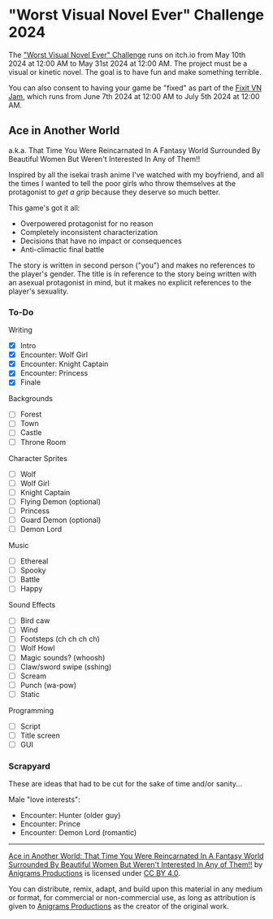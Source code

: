 # "Worst Visual Novel Ever" Challenge 2024

The ["Worst Visual Novel Ever" Challenge](https://itch.io/jam/worstvn2024) runs on itch.io from May 10th 2024 at 12:00 AM to May 31st 2024 at 12:00 AM. The project must be a visual or kinetic novel. The goal is to have fun and make something terrible.

You can also consent to having your game be "fixed" as part of the [Fixit VN Jam](https://itch.io/jam/fixitvn), which runs from June 7th 2024 at 12:00 AM to July 5th 2024 at 12:00 AM.

## Ace in Another World
a.k.a. That Time You Were Reincarnated In A Fantasy World Surrounded By Beautiful Women But Weren't Interested In Any of Them!!

Inspired by all the isekai trash anime I've watched with my boyfriend, and all the times I wanted to tell the poor girls who throw themselves at the protagonist to _get a grip_ because they deserve so much better.

This game's got it all:
* Overpowered protagonist for no reason
* Completely inconsistent characterization
* Decisions that have no impact or consequences
* Anti-climactic final battle

The story is written in second person ("you") and makes no references to the player's gender. The title is in reference to the story being written with an asexual protagonist in mind, but it makes no explicit references to the player's sexuality.

### To-Do

Writing
- [x] Intro
- [x] Encounter: Wolf Girl
- [x] Encounter: Knight Captain
- [x] Encounter: Princess
- [x] Finale

Backgrounds
- [ ] Forest
- [ ] Town
- [ ] Castle
- [ ] Throne Room

Character Sprites
- [ ] Wolf
- [ ] Wolf Girl
- [ ] Knight Captain
- [ ] Flying Demon (optional)
- [ ] Princess
- [ ] Guard Demon (optional)
- [ ] Demon Lord

Music
- [ ] Ethereal
- [ ] Spooky
- [ ] Battle
- [ ] Happy

Sound Effects
- [ ] Bird caw
- [ ] Wind
- [ ] Footsteps (ch ch ch ch)
- [ ] Wolf Howl
- [ ] Magic sounds? (whoosh)
- [ ] Claw/sword swipe (sshing)
- [ ] Scream
- [ ] Punch (wa-pow)
- [ ] Static

Programming
- [ ] Script
- [ ] Title screen
- [ ] GUI

### Scrapyard

These are ideas that had to be cut for the sake of time and/or sanity...

Male "love interests":
- Encounter: Hunter (older guy)
- Encounter: Prince
- Encounter: Demon Lord (romantic)

---

<p xmlns:cc="http://creativecommons.org/ns#" xmlns:dct="http://purl.org/dc/terms/"><a property="dct:title" rel="cc:attributionURL" href="https://gitlab.com/anigrams-productions/games/game-jams/worst-vn-ever-2024">Ace in Another World: That Time You Were Reincarnated In A Fantasy World Surrounded By Beautiful Women But Weren't Interested In Any of Them!!</a> by <a rel="cc:attributionURL dct:creator" property="cc:attributionName" href="https://anigramsproductions.com">Anigrams Productions</a> is licensed under <a href="https://creativecommons.org/licenses/by/4.0/?ref=chooser-v1" target="_blank" rel="license noopener noreferrer" style="display:inline-block;">CC BY 4.0</a>.</p>

You can distribute, remix, adapt, and build upon this material in any medium or format, for commercial or non-commercial use, as long as attribution is given to <a href="https://anigramsproductions.com">Anigrams Productions</a> as the creator of the original work.